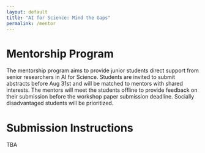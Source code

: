 ```yaml
---
layout: default
title: "AI for Science: Mind the Gaps"
permalink: /mentor
---
```


# Mentorship Program

The mentorship program aims to provide junior students direct support from senior researchers in AI for Science. Students are invited to submit abstracts before Aug 31st and will be matched to mentors with shared interests. The mentors will meet the students offline to provide feedback on their submission before the workshop paper submission deadline. Socially disadvantaged students will be prioritized.


# Submission Instructions

TBA
